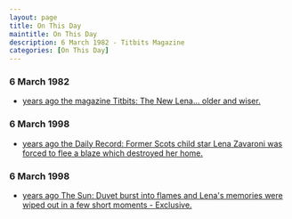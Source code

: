 ```yaml
---
layout: page
title: On This Day
maintitle: On This Day
description: 6 March 1982 - Titbits Magazine
categories: [On This Day]
---
```


### 6 March 1982
* [<span id="age1"></span> years ago the magazine Titbits: The New Lena... older and wiser.](/magazines/1982/03/06/titbits.html)

### 6 March 1998
* [<span id="age2"></span> years ago the Daily Record: Former Scots child star Lena Zavaroni was forced to flee a blaze which destroyed her home.](/newspapers/1998/03/06/daily-record.html)

### 6 March 1998
* [<span id="age3"></span> years ago The Sun: Duvet burst into flames and Lena's memories were wiped out in a few short moments - Exclusive.](/newspapers/1998/03/06/the-sun.html)

<!-- Script for calculating number of years ago -->
<script>
var dob = '19820306';
var year = Number(dob.substr(0, 4));
var month = Number(dob.substr(4, 2)) - 1;
var day = Number(dob.substr(6, 2));
var today = new Date();
var age1 = today.getFullYear() - year;
if (today.getMonth() < month || (today.getMonth() == month && today.getDate() < day)) {
  age1--;
}
document.getElementById("age1").innerHTML=age1;

var dob = '19980306';
var year = Number(dob.substr(0, 4));
var month = Number(dob.substr(4, 2)) - 1;
var day = Number(dob.substr(6, 2));
var today = new Date();
var age2 = today.getFullYear() - year;
if (today.getMonth() < month || (today.getMonth() == month && today.getDate() < day)) {
  age2--;
}
document.getElementById("age2").innerHTML=age2;

var dob = '19980306';
var year = Number(dob.substr(0, 4));
var month = Number(dob.substr(4, 2)) - 1;
var day = Number(dob.substr(6, 2));
var today = new Date();
var age3 = today.getFullYear() - year;
if (today.getMonth() < month || (today.getMonth() == month && today.getDate() < day)) {
  age3--;
}
document.getElementById("age3").innerHTML=age3;
</script>

